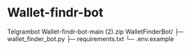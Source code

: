 # Wallet-findr-bot
Telgrambot
Wallet-findr-bot-main (2).zip
WalletFinderBot/
├─ wallet_finder_bot.py
├─ requirements.txt
└─ .env.example

